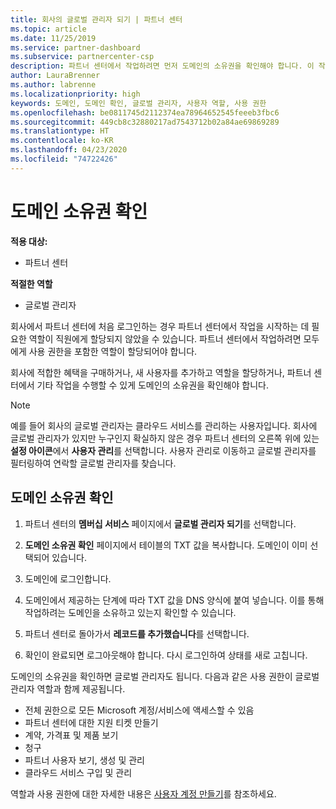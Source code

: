 ```yaml
---
title: 회사의 글로벌 관리자 되기 | 파트너 센터
ms.topic: article
ms.date: 11/25/2019
ms.service: partner-dashboard
ms.subservice: partnercenter-csp
description: 파트너 센터에서 작업하려면 먼저 도메인의 소유권을 확인해야 합니다. 이 작업을 수행하는 방법과 사용자를 추가할 수 있는 글로벌 관리자가 되는 방법에 대해 알아봅니다.
author: LauraBrenner
ms.author: labrenne
ms.localizationpriority: high
keywords: 도메인, 도메인 확인, 글로벌 관리자, 사용자 역할, 사용 권한
ms.openlocfilehash: be0811745d2112374ea78964652545feeeb3fbc6
ms.sourcegitcommit: 449cb8c32880217ad7543712b02a84ae69869289
ms.translationtype: HT
ms.contentlocale: ko-KR
ms.lasthandoff: 04/23/2020
ms.locfileid: "74722426"
---
```

# <a name="verify-your-domain-ownership"></a>도메인 소유권 확인

**적용 대상:**

- 파트너 센터

**적절한 역할**

- 글로벌 관리자

회사에서 파트너 센터에 처음 로그인하는 경우 파트너 센터에서 작업을 시작하는 데 필요한 역할이 직원에게 할당되지 않았을 수 있습니다. 파트너 센터에서 작업하려면 모두에게 사용 권한을 포함한 역할이 할당되어야 합니다.  

회사에 적합한 혜택을 구매하거나, 새 사용자를 추가하고 역할을 할당하거나, 파트너 센터에서 기타 작업을 수행할 수 있게 도메인의 소유권을 확인해야 합니다. 

>[!Note]
>예를 들어 회사의 글로벌 관리자는 클라우드 서비스를 관리하는 사용자입니다. 회사에 글로벌 관리자가 있지만 누구인지 확실하지 않은 경우 파트너 센터의 오른쪽 위에 있는 **설정 아이콘**에서 **사용자 관리**를 선택합니다. 사용자 관리로 이동하고 글로벌 관리자를 필터링하여 연락할 글로벌 관리자를 찾습니다.

## <a name="verify-your-domain-ownership"></a>도메인 소유권 확인

1. 파트너 센터의 **멤버십 서비스** 페이지에서 **글로벌 관리자 되기**를 선택합니다. 

2. **도메인 소유권 확인** 페이지에서 테이블의 TXT 값을 복사합니다. 도메인이 이미 선택되어 있습니다.

3. 도메인에 로그인합니다. 

4. 도메인에서 제공하는 단계에 따라 TXT 값을 DNS 양식에 붙여 넣습니다.  이를 통해 작업하려는 도메인을 소유하고 있는지 확인할 수 있습니다.

5. 파트너 센터로 돌아가서 **레코드를 추가했습니다**를 선택합니다.

6. 확인이 완료되면 로그아웃해야 합니다. 다시 로그인하여 상태를 새로 고칩니다. 

도메인의 소유권을 확인하면 글로벌 관리자도 됩니다. 다음과 같은 사용 권한이 글로벌 관리자 역할과 함께 제공됩니다.

- 전체 권한으로 모든 Microsoft 계정/서비스에 액세스할 수 있음 
- 파트너 센터에 대한 지원 티켓 만들기
- 계약, 가격표 및 제품 보기
- 청구
- 파트너 사용자 보기, 생성 및 관리
- 클라우드 서비스 구입 및 관리

역할과 사용 권한에 대한 자세한 내용은 [사용자 계정 만들기](create-user-accounts-and-set-permissions.md)를 참조하세요. 